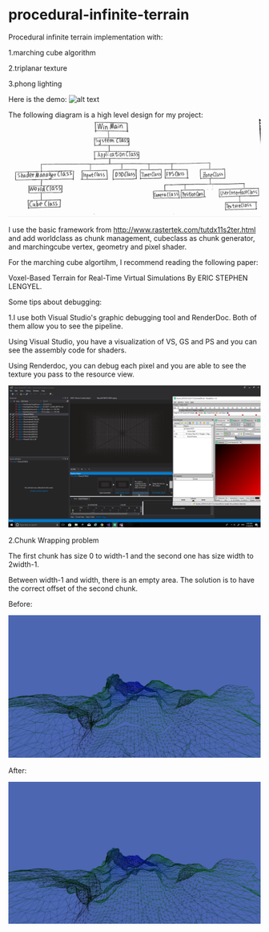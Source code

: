 # procedural-infinite-terrain
Procedural infinite terrain implementation with:

1.marching cube algorithm

2.triplanar texture

3.phong lighting

Here is the demo:
![alt text](demo.gif)

The following diagram is a high level design for my project:
![alt text](design.PNG)

I use the basic framework from http://www.rastertek.com/tutdx11s2ter.html and add worldclass as chunk management, cubeclass as chunk generator, and marchingcube vertex, geometry and pixel shader.

For the marching cube algortihm, I recommend reading the following paper:

Voxel-Based Terrain for Real-Time Virtual Simulations By ERIC STEPHEN LENGYEL.

Some tips about debugging:

1.I use both Visual Studio's graphic debugging tool and RenderDoc. Both of them allow you to see the pipeline. 

Using Visual Studio, you have a visualization of VS, GS and PS and you can see the assembly code for shaders.

Using Renderdoc, you can debug each pixel and you are able to see the texture you pass to the resource view.

![alt text](debug1.png)

2.Chunk Wrapping problem

The first chunk has size 0 to width-1 and the second one has size width to 2width-1.

Between width-1 and width, there is an empty area. The solution is to have the correct offset of the second chunk.

Before:

![alt text](debug2hollow.png)

After:

![alt text](debug2soln.png)


